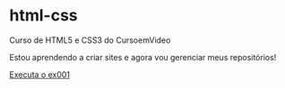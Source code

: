 # html-css
 Curso de HTML5 e CSS3 do CursoemVideo

 Estou aprendendo a criar sites e agora vou gerenciar meus repositórios!

<a href="https://thomazgoncalves.github.io/html-css/exercicios/ex002/index.html"> Executa o ex001</a>